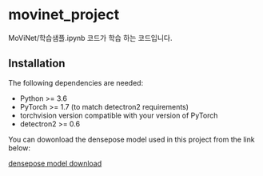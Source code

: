 # movinet_project

MoViNet/학습샘플.ipynb 코드가 학습 하는 코드입니다.

## Installation
The following dependencies are needed:
* Python >= 3.6
* PyTorch >= 1.7 (to match detectron2 requirements)
* torchvision version compatible with your version of PyTorch
* detectron2 >= 0.6

You can dowonload the densepose model used in this project from the link below:

[densepose model download](https://drive.google.com/file/d/1eKZqs1ADoodlHzqoquW4NRSzws_y5w8l/view?usp=sharing)
